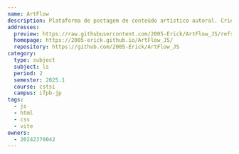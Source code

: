 ```yaml
---
name: ArtFlow
description: Plataforma de postagem de conteúdo artístico autoral. Crie seu portfólio.
addresses:
  preview: https://raw.githubusercontent.com/2005-Erick/ArtFlow_JS/refs/heads/main/img/Preview1.png
  homepage: https://2005-erick.github.io/ArtFlow_JS/
  repository: https://github.com/2005-Erick/ArtFlow_JS
category:
  type: subject
  subject: ls
  period: 2
  semester: 2025.1
  course: cstsi
  campus: ifpb-jp
tags:
  - js
  - html
  - css
  - vite
owners:
  - 20242370042
---
```


